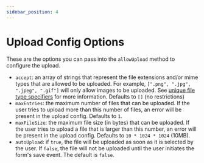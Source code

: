 ```yaml
---
sidebar_position: 4
---
```


# Upload Config Options
These are the options you can pass into the `allowUpload` method to configure the upload.

* `accept`: an array of strings that represent the file extensions and/or mime types that are allowed to be uploaded. For example, `[".png", ".jpg", ".jpeg", ".gif"]` will only allow images to be uploaded. See [unique file type specifiers](https://developer.mozilla.org/en-US/docs/Web/HTML/Element/input/file#unique_file_type_specifiers) for more information. Defaults to `[]` (no restrictions)
* `maxEntries`: the maximum number of files that can be uploaded.  If the user tries to upload more than this number of files, an error will be present in the upload config. Defaults to `1`.
* `maxFileSize`: the maximum file size (in bytes) that can be uploaded.  If the user tries to upload a file that is larger than this number, an error will be present in the upload config. Defaults to `10 * 1024 * 1024` (10MB).
* `autoUpload`: if `true`, the file will be uploaded as soon as it is selected by the user.  If `false`, the file will not be uploaded until the user initiates the form's save event.  The default is `false`.
